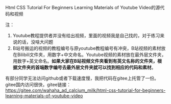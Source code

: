 Html CSS Tutorial For Beginners Learning Materials of Youtube Video的源代码和视频

注：
1. Youtube教程提供者并没有给出视频，里面的视频我是自己找的，对于练习来说的话，没啥大问题
2. B站号搬运的视频的教程编号与原youtube教程编号有冲突，B站视频的素材放在Bilibili文件夹，用数字+中文命名。Youtube视频的素材放在最外层文件夹，用数字+英文命名。**如果大家在B站视频文件夹看到有英文名称的文件夹，根据文件夹的首端数字编号去最外层文件夹就可以找到相应的代码和素材**。

有部分同学无法访问github或者下载速度慢，我把代码在gitee上托管了一份。gitee国内访问很快，gitee链接：https://gitee.com/wahaha_ad_calcium_milk/html-css-tutorial-for-beginners-learning-materials-of-youtube-video